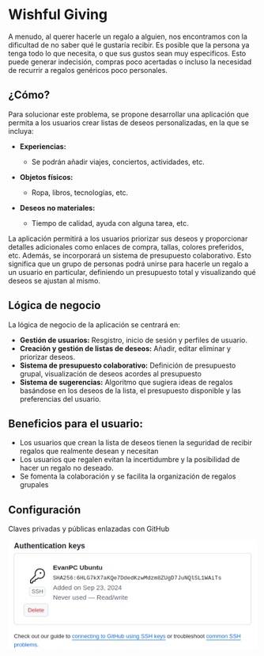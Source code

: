# Wishful Giving

A menudo, al querer hacerle un regalo a alguien, nos encontramos con la dificultad de no saber qué le gustaría recibir. Es posible que la persona ya tenga todo lo que necesita, o que sus gustos sean muy especificos.  Esto puede generar indecisión, compras poco acertadas o incluso la necesidad de recurrir a regalos genéricos poco personales. 

## ¿Cómo?

Para solucionar este problema, se propone desarrollar una aplicación que permita a los usuarios crear listas de deseos personalizadas, en la que se incluya:

* **Experiencias:**
  * Se podrán añadir viajes, conciertos, actividades, etc.

* **Objetos físicos:**
  * Ropa, libros, tecnologías, etc.

* **Deseos no materiales:**
  * Tiempo de calidad, ayuda con alguna tarea, etc.


La aplicación permitirá a los usuarios priorizar sus deseos y proporcionar detalles adicionales como enlaces de compra, tallas, colores preferidos, etc.
Además, se incorporará un sistema de presupuesto colaborativo. Esto significa que un grupo de personas podrá unirse para hacerle un regalo a un usuario en particular, definiendo un presupuesto total y visualizando qué deseos se ajustan al mismo.

## Lógica de negocio

La lógica de negocio de la aplicación se centrará en:

* **Gestión de usuarios:** Resgistro, inicio de sesión y perfiles de usuario.
* **Creación y gestión de listas de deseos:** Añadir, editar eliminar y priorizar deseos.
* **Sistema de presupuesto colaborativo:** Definición de presupuesto grupal, visualización de deseos acordes al presupuesto
* **Sistema de sugerencias:** Algoritmo que sugiera ideas de regalos basándose en los deseos de la lista, el presupuesto disponible y las preferencias del usuario.

## Beneficios para el usuario:

* Los usuarios que crean la lista de deseos tienen la seguridad de recibir regalos que realmente desean y necesitan
* Los usuarios que regalen evitan la incertidumbre y la posibilidad de hacer un regalo no deseado.
* Se fomenta la colaboración y se facilita la organización de regalos grupales

## Configuración

Claves privadas y públicas enlazadas con GitHub

![Claves](screenshots/clavesGithub.png)

